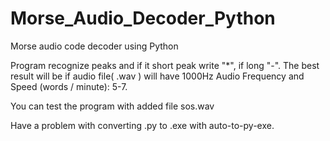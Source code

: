 # Morse_Audio_Decoder_Python

Morse audio code decoder using Python

Program recognize peaks and if it short peak write "*", if long "-".
The best result will be if audio file( .wav ) will have 1000Hz Audio Frequency and Speed (words / minute): 5-7.

You can test the program with added file sos.wav

Have a problem with converting .py to .exe with auto-to-py-exe.